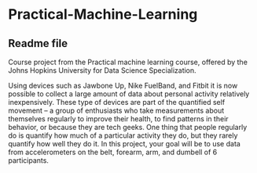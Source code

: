 
# Practical-Machine-Learning
## Readme file

Course project from the Practical machine learning course, offered by the Johns Hopkins University for Data Science Specialization.

Using devices such as Jawbone Up, Nike FuelBand, and Fitbit it is now possible to collect a large amount of data about personal 
activity relatively inexpensively. These type of devices are part of the quantified self movement – a group of enthusiasts who 
take measurements about themselves regularly to improve their health, to find patterns in their behavior, or because they are
tech geeks. One thing that people regularly do is quantify how much of a particular activity they do, but they rarely quantify
how well they do it. In this project, your goal will be to use data from accelerometers on the belt, forearm, arm, and dumbell of 6 
participants. 
